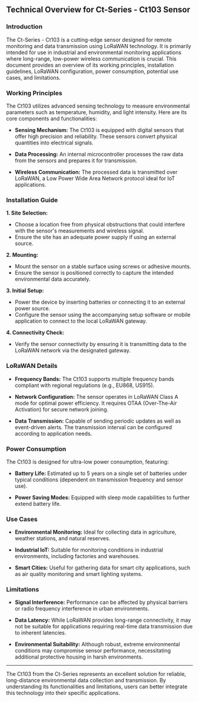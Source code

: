 ## Technical Overview for Ct-Series - Ct103 Sensor

### Introduction
The Ct-Series - Ct103 is a cutting-edge sensor designed for remote monitoring and data transmission using LoRaWAN technology. It is primarily intended for use in industrial and environmental monitoring applications where long-range, low-power wireless communication is crucial. This document provides an overview of its working principles, installation guidelines, LoRaWAN configuration, power consumption, potential use cases, and limitations.

### Working Principles

The Ct103 utilizes advanced sensing technology to measure environmental parameters such as temperature, humidity, and light intensity. Here are its core components and functionalities:

- **Sensing Mechanism:** The Ct103 is equipped with digital sensors that offer high precision and reliability. These sensors convert physical quantities into electrical signals.
  
- **Data Processing:** An internal microcontroller processes the raw data from the sensors and prepares it for transmission.

- **Wireless Communication:** The processed data is transmitted over LoRaWAN, a Low Power Wide Area Network protocol ideal for IoT applications.

### Installation Guide

**1. Site Selection:**
   - Choose a location free from physical obstructions that could interfere with the sensor's measurements and wireless signal.
   - Ensure the site has an adequate power supply if using an external source.

**2. Mounting:**
   - Mount the sensor on a stable surface using screws or adhesive mounts.
   - Ensure the sensor is positioned correctly to capture the intended environmental data accurately.

**3. Initial Setup:**
   - Power the device by inserting batteries or connecting it to an external power source. 
   - Configure the sensor using the accompanying setup software or mobile application to connect to the local LoRaWAN gateway.

**4. Connectivity Check:**
   - Verify the sensor connectivity by ensuring it is transmitting data to the LoRaWAN network via the designated gateway.

### LoRaWAN Details

- **Frequency Bands:** The Ct103 supports multiple frequency bands compliant with regional regulations (e.g., EU868, US915).
  
- **Network Configuration:** The sensor operates in LoRaWAN Class A mode for optimal power efficiency. It requires OTAA (Over-The-Air Activation) for secure network joining.
  
- **Data Transmission:** Capable of sending periodic updates as well as event-driven alerts. The transmission interval can be configured according to application needs.

### Power Consumption

The Ct103 is designed for ultra-low power consumption, featuring:

- **Battery Life:** Estimated up to 5 years on a single set of batteries under typical conditions (dependent on transmission frequency and sensor use).
  
- **Power Saving Modes:** Equipped with sleep mode capabilities to further extend battery life.

### Use Cases

- **Environmental Monitoring:** Ideal for collecting data in agriculture, weather stations, and natural reserves.
  
- **Industrial IoT:** Suitable for monitoring conditions in industrial environments, including factories and warehouses.
  
- **Smart Cities:** Useful for gathering data for smart city applications, such as air quality monitoring and smart lighting systems.

### Limitations

- **Signal Interference:** Performance can be affected by physical barriers or radio frequency interference in urban environments.
  
- **Data Latency:** While LoRaWAN provides long-range connectivity, it may not be suitable for applications requiring real-time data transmission due to inherent latencies.
  
- **Environmental Suitability:** Although robust, extreme environmental conditions may compromise sensor performance, necessitating additional protective housing in harsh environments.

---

The Ct103 from the Ct-Series represents an excellent solution for reliable, long-distance environmental data collection and transmission. By understanding its functionalities and limitations, users can better integrate this technology into their specific applications.